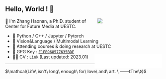 ## Hello, World ! 👋

[<img align="right" width="41%" src="https://github-readme-stats.vercel.app/api?username=zchoi&count_private=true&title_color=FFFFFF&icon_color=FFFFFF&text_color=FFFFFF&show_icons=true&bg_color=DEG,e66446,924f93">](https://github.com/zchoi/github-readme-stats)
👻 I'm Zhang Haonan, a Ph.D. student of Center for Future Media at UESTC. 
- 🦾 Python / C++ / Jupyter / Pytorch
- 🤔 Vision&Language / Multimodal Learning
- 🌱 Attending courses & doing research at UESTC
- 🔑 GPG Key : [`E1FB968577635BDF`](https://github.com/zchoi.gpg)
- 🙋‍♂️ CV : [`Link`](https://drive.google.com/file/d/1iJTcQ7iIBI38nwUMtZYA4Lee0Kp_I7cU/view?usp=share_link) (Last updated: 2023.01)
[<img align="right" width="45%" src="comment_reaction.svg">](#)
***
<p style="text-align:left">
  $\mathcal{Life\ isn't\ long\ enough\ for\ love\ and\ art. \ ——《The\》}$
</p>
<!-- [<img align="left" width="46%" src="repo-info.svg">](#) -->
<!-- [<img align="right" width="48%" src="language.svg">](#) -->

